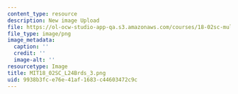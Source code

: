 ```yaml
---
content_type: resource
description: New image Upload
file: https://ol-ocw-studio-app-qa.s3.amazonaws.com/courses/18-02sc-multivariable-calculus-fall-2010/9938b3fce76e41af1683c44603472c9c_MIT18_02SC_L24Brds_3.png
file_type: image/png
image_metadata:
  caption: ''
  credit: ''
  image-alt: ''
resourcetype: Image
title: MIT18_02SC_L24Brds_3.png
uid: 9938b3fc-e76e-41af-1683-c44603472c9c
---
```

